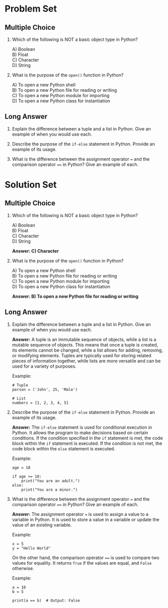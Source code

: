 # Problem Set

## Multiple Choice

1. Which of the following is NOT a basic object type in Python?

   A) Boolean  
   B) Float  
   C) Character  
   D) String  

2. What is the purpose of the `open()` function in Python?

   A) To open a new Python shell  
   B) To open a new Python file for reading or writing  
   C) To open a new Python module for importing  
   D) To open a new Python class for instantiation  

## Long Answer

1. Explain the difference between a tuple and a list in Python. Give an example of when you would use each.

2. Describe the purpose of the `if-else` statement in Python. Provide an example of its usage.

3. What is the difference between the assignment operator `=` and the comparison operator `==` in Python? Give an example of each.

# Solution Set

## Multiple Choice

1. Which of the following is NOT a basic object type in Python?

   A) Boolean  
   B) Float  
   C) Character  
   D) String  

   **Answer: C) Character**

2. What is the purpose of the `open()` function in Python?

   A) To open a new Python shell  
   B) To open a new Python file for reading or writing  
   C) To open a new Python module for importing  
   D) To open a new Python class for instantiation  

   **Answer: B) To open a new Python file for reading or writing**

## Long Answer

1. Explain the difference between a tuple and a list in Python. Give an example of when you would use each.

   **Answer:** A tuple is an immutable sequence of objects, while a list is a mutable sequence of objects. This means that once a tuple is created, its elements cannot be changed, while a list allows for adding, removing, or modifying elements. Tuples are typically used for storing related pieces of information together, while lists are more versatile and can be used for a variety of purposes.

   Example:
   ```
   # Tuple
   person = ('John', 25, 'Male')

   # List
   numbers = [1, 2, 3, 4, 5]
   ```

2. Describe the purpose of the `if-else` statement in Python. Provide an example of its usage.

   **Answer:** The `if-else` statement is used for conditional execution in Python. It allows the program to make decisions based on certain conditions. If the condition specified in the `if` statement is met, the code block within the `if` statement is executed. If the condition is not met, the code block within the `else` statement is executed.

   Example:
   ```
   age = 18

   if age >= 18:
       print("You are an adult.")
   else:
       print("You are a minor.")
   ```

3. What is the difference between the assignment operator `=` and the comparison operator `==` in Python? Give an example of each.

   **Answer:** The assignment operator `=` is used to assign a value to a variable in Python. It is used to store a value in a variable or update the value of an existing variable.

   Example:
   ```
   x = 5
   y = "Hello World"
   ```

   On the other hand, the comparison operator `==` is used to compare two values for equality. It returns `True` if the values are equal, and `False` otherwise.

   Example:
   ```
   a = 10
   b = 5

   print(a == b)  # Output: False
   ```